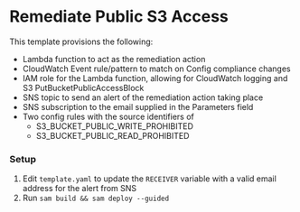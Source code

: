 # Remediate Public S3 Access

This template provisions the following:
  - Lambda function to act as the remediation action
  - CloudWatch Event rule/pattern to match on Config compliance changes
  - IAM role for the Lambda function, allowing for CloudWatch logging and S3 PutBucketPublicAccessBlock
  - SNS topic to send an alert of the remediation action taking place
  - SNS subscription to the email supplied in the Parameters field
  - Two config rules with the source identifiers of
     - S3_BUCKET_PUBLIC_WRITE_PROHIBITED
     - S3_BUCKET_PUBLIC_READ_PROHIBITED

### Setup
1. Edit `template.yaml` to update the `RECEIVER` variable with a valid email address for the alert from SNS
2. Run `sam build && sam deploy --guided`
